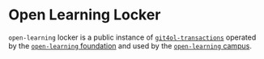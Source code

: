 # Open Learning Locker

`open-learning` locker is a public instance of [`git4ol-transactions`](http://github.com/open-learning/git4ol-transactions/) operated by the [`open-learning` foundation](http://open-learning.org/foundation/) and used by the  [`open-learning` campus](http://open-learning.org/campus/).
